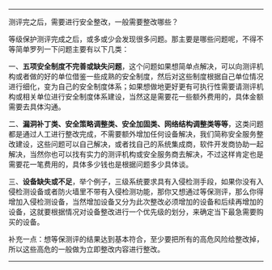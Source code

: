 ---------------------------
测评完之后，需要进行安全整改，一般需要整改哪些？

等级保护测评完成之后，或多或少会发现很多问题。那主要是哪些问题呢，不得不等简单罗列一下问题主要有以下几类：
 
一、**五项安全制度不完善或缺失问题**，这个问题如果想简单点解决，可以向测评机构或者做的好的单位借鉴一些成熟的安全制度，然后对这些制度根据自己单位情况进行细化，变为自己的安全制度体系；如果想做地更好更有可执行性需要请测评机构或相关单位进行安全制度体系建设，当然这是需要花一些额外费用的，具体金额需要去具体沟通。
 
二、**漏洞补丁类、安全策略调整类、安全加固类、网络结构调整类等等**，这类问题都是通过人工进行整改完成，不需要额外增加任何设备解决，我们简称安全服务整改建设，这些问题可以自己解决，或者找自己的系统集成商，软件开发商协助一起解决，当然你也可以找有实力的测评机构或安全服务商去解决，不过这样肯定也是需要花一笔费用的，具体多少钱也是根据问题多少具体谈。
 
三、**设备缺失或不足**，举个例子，三级系统要求具有入侵检测手段，如果你没有入侵检测设备或者防火墙里不带有入侵检测功能，那你又想通过等保测评，那么你得增加入侵检测设备，当然增加设备又分为此次整改必须增加的设备和后续再增加的设备，这就要根据情况对设备整改进行一个优先级的划分，来确定当下最急需要购买的设备。
 
补充一点：想等保测评的结果达到基本符合，至少要把所有的高危风险给整改掉，所以这些高危的一般做为立即整改内容进行整改。

-------------------------------------
